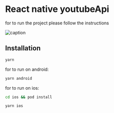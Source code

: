 # React native youtubeApi


for to run the project please follow the instructions


![caption]('video-exemple.mov')

## Installation

```sh
yarn
```

for to run on android:

```sh
yarn android
```
for to run on ios:

```sh
cd ios && pod install
```

```sh
yarn ios
```


